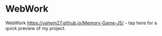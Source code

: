 # WebWork
WebWork
https://vahem27.github.io/Memory-Game-JS/ - tap here for a quick preview of my project.
